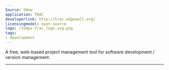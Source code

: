 ```yaml
---
Source: SNow
application: TRAC
developerlink: http://trac.edgewall.org/
licensingmodel: open source
logo: /320px-Trac_logo.svg.png
tags:
- development
---
```

A free, web-based project management tool for software development / version management.

---
